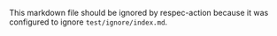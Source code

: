 This markdown file should be ignored by respec-action because it was configured to ignore `test/ignore/index.md`.
